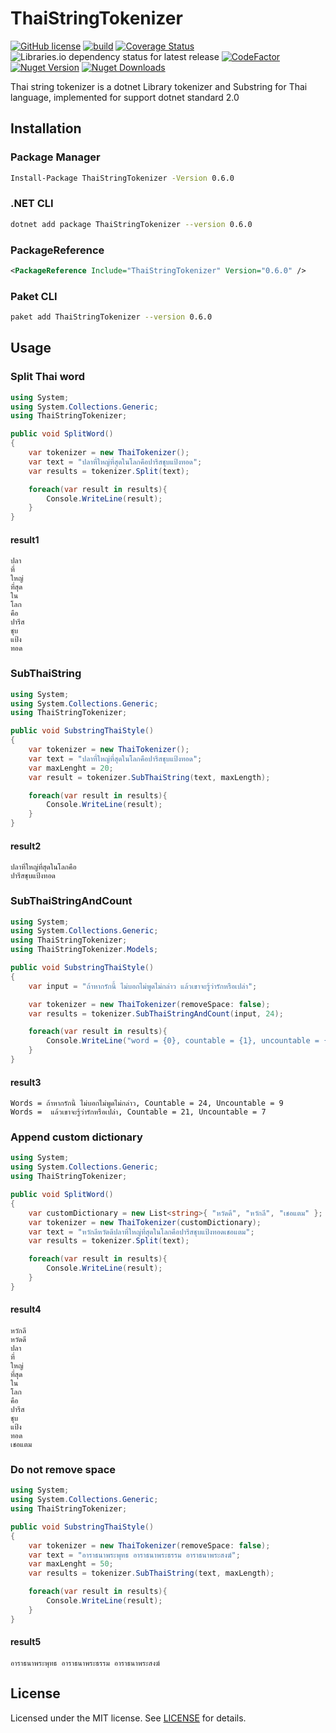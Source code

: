 # ThaiStringTokenizer

[![GitHub license](https://img.shields.io/badge/license-MIT-blue.svg)](https://github.com/chaiwatmat/ThaiStringTokenizer/blob/master/LICENSE)
[![build](https://github.com/chaiwatmat/ThaiStringTokenizer/workflows/build/badge.svg?branch=master)](https://github.com/chaiwatmat/ThaiStringTokenizer/workflows/build/badge.svg?branch=master)
[![Coverage Status](https://coveralls.io/repos/github/chaiwatmat/ThaiStringTokenizer/badge.svg)](https://coveralls.io/github/chaiwatmat/ThaiStringTokenizer)
![Libraries.io dependency status for latest release](https://img.shields.io/librariesio/release/nuget/thaistringtokenizer)
[![CodeFactor](https://www.codefactor.io/repository/github/chaiwatmat/thaistringtokenizer/badge)](https://www.codefactor.io/repository/github/chaiwatmat/thaistringtokenizer)
[![Nuget Version](https://img.shields.io/nuget/v/ThaiStringTokenizer.svg)](https://www.nuget.org/packages/ThaiStringTokenizer)
[![Nuget Downloads](https://img.shields.io/nuget/dt/ThaiStringTokenizer.svg)](https://www.nuget.org/packages/ThaiStringTokenizer)

Thai string tokenizer is a dotnet Library tokenizer and Substring for Thai language, implemented for support dotnet standard 2.0

## Installation

### Package Manager

```bat
Install-Package ThaiStringTokenizer -Version 0.6.0
```

### .NET CLI

```sh
dotnet add package ThaiStringTokenizer --version 0.6.0
```

### PackageReference

```xml
<PackageReference Include="ThaiStringTokenizer" Version="0.6.0" />
```

### Paket CLI

```sh
paket add ThaiStringTokenizer --version 0.6.0
```

## Usage

### Split Thai word

```cs
using System;
using System.Collections.Generic;
using ThaiStringTokenizer;

public void SplitWord()
{
    var tokenizer = new ThaiTokenizer();
    var text = "ปลาที่ใหญ่ที่สุดในโลกคือปารีสชุบแป้งทอด";
    var results = tokenizer.Split(text);

    foreach(var result in results){
        Console.WriteLine(result);
    }
}
```

#### result1

```text
ปลา
ที่
ใหญ่
ที่สุด
ใน
โลก
คือ
ปารีส
ชุบ
แป้ง
ทอด
```

### SubThaiString

```cs
using System;
using System.Collections.Generic;
using ThaiStringTokenizer;

public void SubstringThaiStyle()
{
    var tokenizer = new ThaiTokenizer();
    var text = "ปลาที่ใหญ่ที่สุดในโลกคือปารีสชุบแป้งทอด";
    var maxLenght = 20;
    var result = tokenizer.SubThaiString(text, maxLength);

    foreach(var result in results){
        Console.WriteLine(result);
    }
}
```

#### result2

```text
ปลาที่ใหญ่ที่สุดในโลกคือ
ปารีสชุบแป้งทอด
```

### SubThaiStringAndCount

```cs
using System;
using System.Collections.Generic;
using ThaiStringTokenizer;
using ThaiStringTokenizer.Models;

public void SubstringThaiStyle()
{
    var input = "ถ้าหากรักนี้ ไม่บอกไม่พูดไม่กล่าว แล้วเขาจะรู้ว่ารักหรือเปล่า";

    var tokenizer = new ThaiTokenizer(removeSpace: false);
    var results = tokenizer.SubThaiStringAndCount(input, 24);

    foreach(var result in results){
        Console.WriteLine("word = {0}, countable = {1}, uncountable = {2}", result.Words, result.Countable, result.Uncountable);
    }
}
```

#### result3

```text
Words = ถ้าหากรักนี้ ไม่บอกไม่พูดไม่กล่าว, Countable = 24, Uncountable = 9
Words =  แล้วเขาจะรู้ว่ารักหรือเปล่า, Countable = 21, Uncountable = 7
```

### Append custom dictionary

```cs
using System;
using System.Collections.Generic;
using ThaiStringTokenizer;

public void SplitWord()
{
    var customDictionary = new List<string>{ "หวัดดี", "หวักลี", "เชอแตม" };
    var tokenizer = new ThaiTokenizer(customDictionary);
    var text = "หวักลีหวัดดีปลาที่ใหญ่ที่สุดในโลกคือปารีสชุบแป้งทอดเชอแตม";
    var results = tokenizer.Split(text);

    foreach(var result in results){
        Console.WriteLine(result);
    }
}
```

#### result4

```text
หวักลี
หวัดดี
ปลา
ที่
ใหญ่
ที่สุด
ใน
โลก
คือ
ปารีส
ชุบ
แป้ง
ทอด
เชอแตม
```

### Do not remove space

```cs
using System;
using System.Collections.Generic;
using ThaiStringTokenizer;

public void SubstringThaiStyle()
{
    var tokenizer = new ThaiTokenizer(removeSpace: false);
    var text = "อาราธนาพระพุทธ อาราธนาพระธรรม อาราธนาพระสงฆ์";
    var maxLenght = 50;
    var results = tokenizer.SubThaiString(text, maxLength);

    foreach(var result in results){
        Console.WriteLine(result);
    }
}
```

#### result5

```text
อาราธนาพระพุทธ อาราธนาพระธรรม อาราธนาพระสงฆ์
```

## License

Licensed under the MIT license. See [LICENSE](LICENSE) for details.

